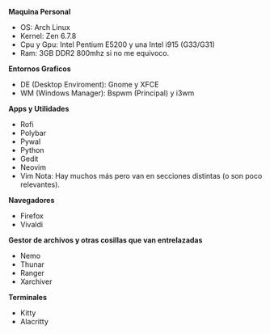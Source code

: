 **Maquina Personal**

- OS: Arch Linux 
- Kernel: Zen 6.7.8 
- Cpu y Gpu: Intel Pentium E5200 y una Intel i915 (G33/G31) 
- Ram: 3GB DDR2 800mhz si no me equivoco. 

 **Entornos Graficos** 

- DE (Desktop Enviroment): Gnome y XFCE 
- WM (Windows Manager): Bspwm (Principal) y i3wm 

 **Apps y Utilidades** 

- Rofi 
- Polybar 
- Pywal 
- Python 
- Gedit 
- Neovim 
- Vim 
Nota: Hay muchos más pero van en secciones distintas (o son poco relevantes). 

 **Navegadores** 

- Firefox 
- Vivaldi 

 **Gestor de archivos y otras cosillas que van entrelazadas** 

- Nemo 
- Thunar 
- Ranger
- Xarchiver 

 **Terminales** 

- Kitty
- Alacritty
 


